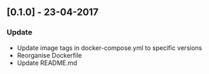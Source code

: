 ## [0.1.0] - 23-04-2017
### Update
- Update image tags in docker-compose.yml to specific versions
- Reorganise Dockerfile
- Update README.md
